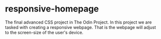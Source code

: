 # responsive-homepage

The final advanced CSS project in The Odin Project. In this project we are tasked with creating a responsive webpage. That is the webpage will adjust to the screen-size of the user's device.